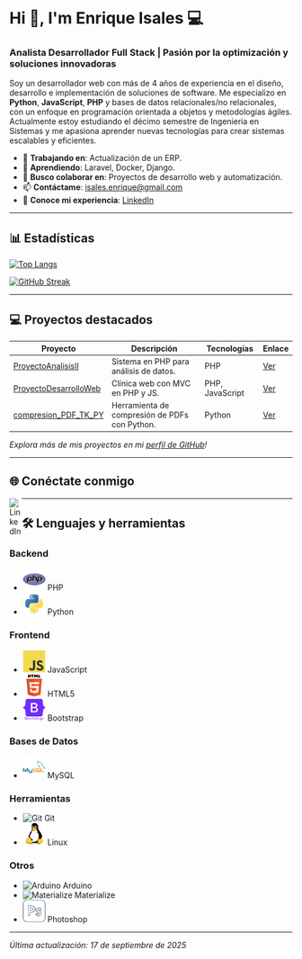 # Hi 👋, I'm Enrique Isales 💻

### Analista Desarrollador Full Stack | Pasión por la optimización y soluciones innovadoras

Soy un desarrollador web con más de 4 años de experiencia en el diseño, desarrollo e implementación de soluciones de software. Me especializo en **Python**, **JavaScript**, **PHP** y bases de datos relacionales/no relacionales, con un enfoque en programación orientada a objetos y metodologías ágiles. Actualmente estoy estudiando el décimo semestre de Ingeniería en Sistemas y me apasiona aprender nuevas tecnologías para crear sistemas escalables y eficientes.

- 🔭 **Trabajando en**: Actualización de un ERP.
- 🌱 **Aprendiendo**: Laravel, Docker, Django.
- 👯 **Busco colaborar en**: Proyectos de desarrollo web y automatización.
- 📫 **Contáctame**: [isales.enrique@gmail.com](mailto:isales.enrique@gmail.com)
- 📄 **Conoce mi experiencia**: [LinkedIn](https://www.linkedin.com/in/enrique-isales/)

---

## 📊 Estadísticas

[![Top Langs](https://github-readme-stats.vercel.app/api/top-langs/?username=enriqueisales&layout=compact&theme=dracula&hide=html,css)](https://github.com/enriqueisales/github-readme-stats)

[![GitHub Streak](https://github-readme-streak-stats.herokuapp.com/?user=enriqueisales&theme=dracula&date_format=M%20j%5B%2C%20Y%5D)](https://git.io/streak-stats)

---

## 💻 Proyectos destacados

| Proyecto                  | Descripción                                      | Tecnologías         | Enlace                        |
|---------------------------|--------------------------------------------------|---------------------|-------------------------------|
| [ProyectoAnalisisII](https://github.com/EnriqueIsales/ProyectoAnalisisII) | Sistema en PHP para análisis de datos.          | PHP                 | [Ver](https://github.com/EnriqueIsales/ProyectoAnalisisII) |
| [ProyectoDesarrolloWeb](https://github.com/EnriqueIsales/ProyectoDesarrolloWeb) | Clínica web con MVC en PHP y JS.                | PHP, JavaScript     | [Ver](https://github.com/EnriqueIsales/ProyectoDesarrolloWeb) |
| [compresion_PDF_TK_PY](https://github.com/EnriqueIsales/compresion_PDF_TK_PY) | Herramienta de compresión de PDFs con Python.   | Python              | [Ver](https://github.com/EnriqueIsales/compresion_PDF_TK_PY) |

*Explora más de mis proyectos en mi [perfil de GitHub](https://github.com/EnriqueIsales)!*

---

## 🌐 Conéctate conmigo

[<img align="left" alt="LinkedIn" width="22px" src="https://cdn.jsdelivr.net/npm/simple-icons@v3/icons/linkedin.svg" />][linkedin]

[linkedin]: https://www.linkedin.com/in/enrique-isales/

---

## 🛠️ Lenguajes y herramientas

### Backend
- <img src="https://raw.githubusercontent.com/devicons/devicon/master/icons/php/php-original.svg" alt="PHP" width="40" height="40"/> PHP
- <img src="https://raw.githubusercontent.com/devicons/devicon/master/icons/python/python-original.svg" alt="Python" width="40" height="40"/> Python

### Frontend
- <img src="https://raw.githubusercontent.com/devicons/devicon/master/icons/javascript/javascript-original.svg" alt="JavaScript" width="40" height="40"/> JavaScript
- <img src="https://raw.githubusercontent.com/devicons/devicon/master/icons/html5/html5-original-wordmark.svg" alt="HTML5" width="40" height="40"/> HTML5
- <img src="https://raw.githubusercontent.com/devicons/devicon/master/icons/bootstrap/bootstrap-plain-wordmark.svg" alt="Bootstrap" width="40" height="40"/> Bootstrap

### Bases de Datos
- <img src="https://raw.githubusercontent.com/devicons/devicon/master/icons/mysql/mysql-original-wordmark.svg" alt="MySQL" width="40" height="40"/> MySQL

### Herramientas
- <img src="https://www.vectorlogo.zone/logos/git-scm/git-scm-icon.svg" alt="Git" width="40" height="40"/> Git
- <img src="https://raw.githubusercontent.com/devicons/devicon/master/icons/linux/linux-original.svg" alt="Linux" width="40" height="40"/> Linux

### Otros
- <img src="https://cdn.worldvectorlogo.com/logos/arduino-1.svg" alt="Arduino" width="40" height="40"/> Arduino
- <img src="https://raw.githubusercontent.com/prplx/svg-logos/5585531d45d294869c4eaab4d7cf2e9c167710a9/svg/materialize.svg" alt="Materialize" width="40" height="40"/> Materialize
- <img src="https://raw.githubusercontent.com/devicons/devicon/master/icons/photoshop/photoshop-line.svg" alt="Photoshop" width="40" height="40"/> Photoshop

---

*Última actualización: 17 de septiembre de 2025*
